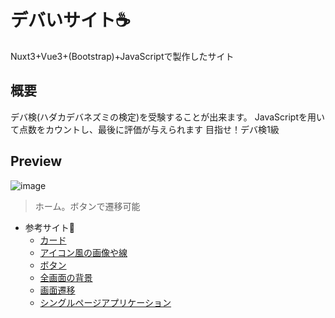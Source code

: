 # デバいサイト:coffee:
Nuxt3+Vue3+(Bootstrap)+JavaScriptで製作したサイト


## 概要
デバ検(ハダカデバネズミの検定)を受験することが出来ます。
JavaScriptを用いて点数をカウントし、最後に評価が与えられます
目指せ！デバ検1級

## Preview
![image]()
>ホーム。ボタンで遷移可能
 
- 参考サイト:memo:
    - [カード](https://getbootstrap.jp/docs/5.0/components/card/)
    - [アイコン風の画像や線](https://bootstrap-guide.com/utilities/borders)
    - [ボタン](https://getbootstrap.jp/docs/5.0/components/buttons/)
    - [全画面の背景](https://allabout.co.jp/gm/gc/452705/)
    - [画面遷移](https://zenn.dev/con_ns_pgm/articles/04adfeae84104b)
    - [シングルページアプリケーション](https://100webdesign.jp/services/web_knowhow/vuejs-spa/web_knowhow-20263/)
